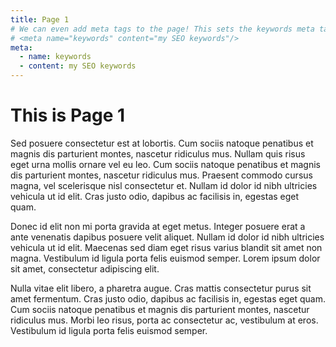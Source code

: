 ```yaml
---
title: Page 1
# We can even add meta tags to the page! This sets the keywords meta tag.
# <meta name="keywords" content="my SEO keywords"/>
meta:
  - name: keywords
  - content: my SEO keywords
---
```


# This is Page 1

Sed posuere consectetur est at lobortis. Cum sociis natoque penatibus et magnis dis parturient montes, nascetur ridiculus mus. Nullam quis risus eget urna mollis ornare vel eu leo. Cum sociis natoque penatibus et magnis dis parturient montes, nascetur ridiculus mus. Praesent commodo cursus magna, vel scelerisque nisl consectetur et. Nullam id dolor id nibh ultricies vehicula ut id elit. Cras justo odio, dapibus ac facilisis in, egestas eget quam.

Donec id elit non mi porta gravida at eget metus. Integer posuere erat a ante venenatis dapibus posuere velit aliquet. Nullam id dolor id nibh ultricies vehicula ut id elit. Maecenas sed diam eget risus varius blandit sit amet non magna. Vestibulum id ligula porta felis euismod semper. Lorem ipsum dolor sit amet, consectetur adipiscing elit.

Nulla vitae elit libero, a pharetra augue. Cras mattis consectetur purus sit amet fermentum. Cras justo odio, dapibus ac facilisis in, egestas eget quam. Cum sociis natoque penatibus et magnis dis parturient montes, nascetur ridiculus mus. Morbi leo risus, porta ac consectetur ac, vestibulum at eros. Vestibulum id ligula porta felis euismod semper.
